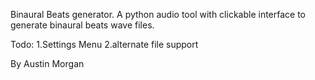 Binaural Beats generator. A python audio tool with clickable interface to generate binaural beats wave files.

Todo:
1.Settings Menu
2.alternate file support

By Austin Morgan
